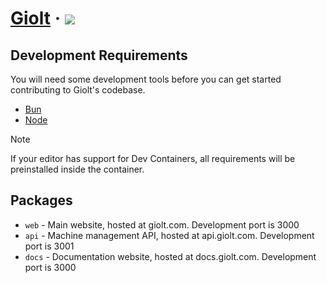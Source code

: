 # [Giolt](https://giolt.com) &middot; [![](https://img.shields.io/badge/license-FSL-green)](/LICENSE.md)

## Development Requirements

You will need some development tools before you can get started contributing to
Giolt's codebase.

* [Bun](https://bun.sh)
* [Node](https://nodejs.org)

> [!NOTE]
> If your editor has support for Dev Containers, all requirements will be preinstalled inside the container.

## Packages
* `web` - Main website, hosted at giolt.com. Development port is 3000
* `api` - Machine management API, hosted at api.giolt.com. Development port is 3001
* `docs` - Documentation website, hosted at docs.giolt.com. Development port is 3000
